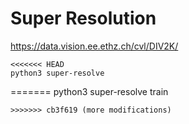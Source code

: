 # Super Resolution

https://data.vision.ee.ethz.ch/cvl/DIV2K/

```shell
<<<<<<< HEAD
python3 super-resolve 
```

=======
python3 super-resolve train 
```
>>>>>>> cb3f619 (more modifications)
